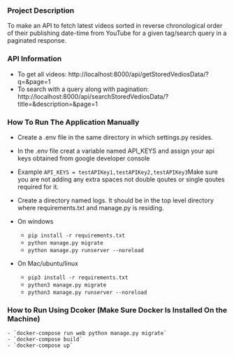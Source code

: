 ### Project Description
To make an API to fetch latest videos sorted in reverse chronological order of their 
publishing date-time from YouTube for a given tag/search query in a paginated response.

### API Information
 - To get all videos: http://localhost:8000/api/getStoredVediosData/?q=&page=1
 - To search with a query along with pagination: http://localhost:8000/api/searchStoredVediosData/?title=<Anytitle>&description=<AnyDesciption>&page=1

 ### How To Run The Application Manually
  - Create a .env file in the same directory in which settings.py resides.
  - In the .env file creat a variable named API_KEYS and assign your api keys obtained from google developer console
  - Example `API_KEYS = testAPIKey1,testAPIKey2,testAPIKey3`Make sure you are not adding any extra spaces not double qoutes or single qoutes required for it.
  - Create a directory named logs. It should be in the top level directory where requirements.txt and manage.py is residing.

  - On windows
       - `pip install -r requirements.txt`
       - `python manage.py migrate`
       - `python manage.py runserver --noreload`

  - On Mac/ubuntu/linux
       - `pip3 install -r requirements.txt`
       - `python3 manage.py migrate`
       - `python3 manage.py runserver --noreload`

### How to Run Using Dcoker (Make Sure Docker Is Installed On the Machine)
    - `docker-compose run web python manage.py migrate` 
    - `docker-compose build`
    - `docker-compose up`

